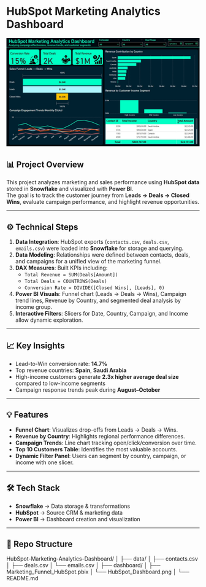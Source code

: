 # HubSpot Marketing Analytics Dashboard
![Dashboard Preview](dashboard/Hubspot%20Marketing%20Analytics%20Dashboard%20Screenshot.jpg)

## 📊 Project Overview
This project analyzes marketing and sales performance using **HubSpot data** stored in **Snowflake** and visualized with **Power BI**.  
The goal is to track the customer journey from **Leads → Deals → Closed Wins**, evaluate campaign performance, and highlight revenue opportunities.

---

## ⚙️ Technical Steps
1. **Data Integration**: HubSpot exports (`contacts.csv`, `deals.csv`, `emails.csv`) were loaded into **Snowflake** for storage and querying.  
2. **Data Modeling**: Relationships were defined between contacts, deals, and campaigns for a unified view of the marketing funnel.  
3. **DAX Measures**: Built KPIs including:  
   - `Total Revenue = SUM(Deals[Amount])`  
   - `Total Deals = COUNTROWS(Deals)`  
   - `Conversion Rate = DIVIDE([Closed Wins], [Leads], 0)`  
4. **Power BI Visuals**: Funnel chart (Leads → Deals → Wins), Campaign trend lines, Revenue by Country, and segmented deal analysis by income group.  
5. **Interactive Filters**: Slicers for Date, Country, Campaign, and Income allow dynamic exploration.

---

## 📈 Key Insights
- Lead-to-Win conversion rate: **14.7%**  
- Top revenue countries: **Spain**, **Saudi Arabia**  
- High-income customers generate **2.3x higher average deal size** compared to low-income segments  
- Campaign response trends peak during **August–October**  

---

## 💡 Features
- **Funnel Chart**: Visualizes drop-offs from Leads → Deals → Wins.  
- **Revenue by Country**: Highlights regional performance differences.  
- **Campaign Trends**: Line chart tracking open/click/conversion over time.  
- **Top 10 Customers Table**: Identifies the most valuable accounts.  
- **Dynamic Filter Panel**: Users can segment by country, campaign, or income with one slicer.  

---

## 🛠️ Tech Stack
- **Snowflake** → Data storage & transformations  
- **HubSpot** → Source CRM & marketing data  
- **Power BI** → Dashboard creation and visualization  

---

## 📂 Repo Structure
HubSpot-Marketing-Analytics-Dashboard/
│
├── data/
│ ├── contacts.csv
│ ├── deals.csv
│ └── emails.csv
│
├── dashboard/
│ ├── Marketing_Funnel_HubSpot.pbix
│ └── HubSpot_Dashboard.png
│
└── README.md

